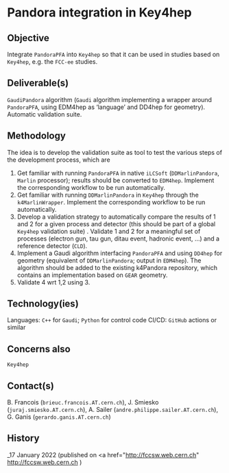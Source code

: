 ﻿---
layout: site
id: opportunities
---

# Pandora integration in Key4hep

## Objective

Integrate `PandoraPFA` into `Key4hep` so that it can be used in studies based on `Key4hep`, e.g. the `FCC-ee` studies.


## Deliverable(s)

`GaudiPandora` algorithm (`Gaudi` algorithm implementing a wrapper around `PandoraPFA`, using EDM4hep as ‘language’ and DD4hep for geometry).
Automatic validation suite.


## Methodology

The idea is to develop the validation suite as tool to test the various steps of the development process, which are
1. Get familiar with running `PandoraPFA` in native `iLCSoft` (`DDMarlinPandora`, `Marlin` processor); results should be converted to `EDM4hep`. Implement the corresponding workflow to be run automatically.
2. Get familiar with running `DDMarlinPandora` in `Key4hep` through the `k4MarlinWrapper`. Implement the corresponding workflow to be run automatically.
3. Develop a validation strategy to automatically compare the results of 1 and 2 for a given process and detector (this should be part of a global `Key4hep` validation suite) . Validate 1 and 2 for a meaningful set of processes (electron gun, tau gun, ditau event, hadronic event, …) and a reference detector (`CLD`).
4. Implement a Gaudi algorithm interfacing `PandoraPFA` and using `DD4hep` for geometry (equivalent of `DDMarlinPandora`; output in `EDM4hep`). The algorithm should be added to the existing k4Pandora repository, which contains an implementation based on `GEAR` geometry.
5. Validate 4 wrt 1,2 using 3.


## Technology(ies)

Languages: `C++` for `Gaudi`; `Python` for control code
CI/CD: `GitHub` actions or similar

## Concerns also
`Key4hep`

## Contact(s)
B. Francois (`brieuc.francois.AT.cern.ch`), 
J. Smiesko (`juraj.smiesko.AT.cern.ch`), 
A. Sailer (`andre.philippe.sailer.AT.cern.ch`), 
G. Ganis (`gerardo.ganis.AT.cern.ch`)

## History
_17 January 2022 (published on <a href="http://fccsw.web.cern.ch" http://fccsw.web.cern.ch </a>)
